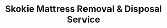 ---
layout: location.njk
title: Skokie Mattress Removal & Disposal Service
description: Skokie apartment complex and high-rise mattress removal with 1M+ mattresses recycled nationwide. Next-day pickup  Skip village scheduling hassles and plastic wrapping requirements.
permalink: /mattress-removal/illinois/chicago/skokie/
city: Skokie
state: Illinois
stateSlug: illinois
parentMetro: Chicago
tier: 2
coordinates:
  lat: 42.0334
  lng: -87.7334
pricing:
  startingPrice: 125
  single: 125
  queen: 155
  king: 180
  boxSpring: 30
neighborhoods:
  - name: Devonshire
    zipCodes: [60076]
  - name: Devonshire Highlands
    zipCodes: [60076]
  - name: Devonshire Manor
    zipCodes: [60076]
  - name: Lorel Park
    zipCodes: [60076]
  - name: Oakton Park
    zipCodes: [60077]
  - name: Timber Ridge
    zipCodes: [60076]
  - name: Fairview
    zipCodes: [60077]
  - name: Highlands
    zipCodes: [60076]
  - name: Kingston Estates
    zipCodes: [60077]
  - name: Downtown Skokie
    zipCodes: [60076, 60077]
  - name: Golf Road Corridor
    zipCodes: [60076, 60077]
  - name: Dempster Street Area
    zipCodes: [60076, 60077]
  - name: Oakton Street District
    zipCodes: [60076, 60077]
  - name: Crawford Avenue Area
    zipCodes: [60076, 60077]
  - name: Gross Point District
    zipCodes: [60076, 60077]
  - name: Lincoln Avenue Area
    zipCodes: [60076, 60077]
  - name: Skokie Boulevard District
    zipCodes: [60076, 60077]
  - name: Yellow Line Stations
    zipCodes: [60076, 60077]
  - name: Industrial Corridor
    zipCodes: [60077]
  - name: Science Park Area
    zipCodes: [60076]
zipCodes: [60076, 60077]
recyclingPartners:
  - LRS Waste Services
  - Cook County Recycling Centers
  - North Shore Waste Management
localRegulations: "Our professional service eliminates Skokie's municipal pickup hassles completely. While village bulk collection requires advance calls to 847-933-8427, plastic wrapping, and strict curbside placement timing, we provide immediate next-day scheduling with 100% recycling guarantee."
nearbyCities:
  - name: Evanston
    slug: evanston
    distance: 4
    isSuburb: true
  - name: Des Plaines
    slug: des-plaines
    distance: 6
    isSuburb: true
  - name: Arlington Heights
    slug: arlington-heights
    distance: 8
    isSuburb: true
  - name: Schaumburg
    slug: schaumburg
    distance: 12
    isSuburb: true
  - name: Palatine
    slug: palatine
    distance: 10
    isSuburb: true
  - name: Elmhurst
    slug: elmhurst
    distance: 15
    isSuburb: true
reviews:
  count: 318
  featured:
    - text: "High-rise elevator was broken so they carried our queen down 4 flights. Professional crew and fair pricing. Much easier than dealing with village pickup requirements."
      author: "Maria G."
      neighborhood: "Downtown Skokie"
    - text: "Apartment complex pickup was smooth. They worked around our building's loading dock hours and got everything done quickly. No hassle with scheduling or wrapping like the village requires."
      author: "James P."
      neighborhood: "Devonshire"
    - text: "Called Friday, picked up Saturday morning. Great service and the guys were respectful. Glad it's getting recycled properly instead of just thrown away."
      author: "Nancy K."
      neighborhood: "Oakton Park"
faqs:
  - question: "Do you handle high-rise apartment pickups in Skokie?"
    answer: "Yes, we're experienced with Skokie's many apartment complexes and high-rise buildings. We coordinate with building management, work around elevator schedules, and have backup plans for elevator outages. Our team handles everything from ground floor to high floors."
  - question: "How is your service different from Skokie's village pickup?"
    answer: "We eliminate all the hassles - no advance scheduling calls, no plastic wrapping requirements, no waiting for approval, and no strict curbside timing. Book online or call us, and we handle everything with next-day pickup."
  - question: "What's your experience with older Skokie buildings?"
    answer: "Skokie has a lot of buildings from the 1950s and 1960s with unique layouts. Our team is experienced with older elevators, narrow hallways, and various access challenges. We bring protective materials and plan ahead for each building's specific requirements."
  - question: "Can you pick up from both Skokie ZIP codes?"
    answer: "Absolutely. We serve all of Skokie - both 60076 and 60077 ZIP codes with the same next-day service and professional standards. Whether you're near the Yellow Line stations or in the residential neighborhoods."
  - question: "Do you really recycle every mattress from Skokie?"
    answer: "Yes, 100% guaranteed. We've recycled over 1 million mattresses nationwide. Your Skokie mattress goes to certified facilities where springs become construction steel, foam becomes carpet padding, and fabrics get recycled into new textiles."
  - question: "How quickly can you schedule pickup in Skokie?"
    answer: "Next-day service is standard throughout Skokie. Book online in 60 seconds or call (720) 263-6094. Most pickups can be arranged within 24 hours, often same-day depending on availability."
  - question: "What's included in your $125 starting price?"
    answer: "Complete mattress removal from wherever it is in your home or apartment, professional transport, and 100% recycling. Additional charges only for stairs ($10/flight) or extended carries over 75 feet from our truck."
  - question: "Can you work with apartment building requirements?"
    answer: "Yes, we're familiar with Skokie's building management protocols. We coordinate with loading dock schedules, elevator reservations, and building access requirements to ensure smooth pickup without disrupting other residents."
schema:
  "@context": "https://schema.org"
  "@type": "LocalBusiness"
  "name": "A Bedder World Skokie"
  "address":
    "@type": "PostalAddress"
    "addressLocality": "Skokie"
    "addressRegion": "Illinois"
    "addressCountry": "US"
  "geo":
    "@type": "GeoCoordinates"
    "latitude": 42.0334
    "longitude": -87.7334
  "telephone": "720-263-6094"
  "priceRange": "$125-$180"
  "serviceArea": "Skokie, Illinois"
  "aggregateRating":
    "@type": "AggregateRating"
    "ratingValue": "4.9"
    "reviewCount": "318"
pageContent:
  heroDescription: "Professional mattress removal in Skokie with over 1 million mattresses recycled nationwide. Next-day pickup service for apartments, high-rises, and homes throughout Skokie's diverse neighborhoods. Skip village scheduling and plastic wrapping requirements."
  aboutService: |
    <p>Skokie's diverse housing presents specific mattress removal challenges our team navigates daily. From Devonshire's 1950s ranch homes with basement bedrooms to downtown high-rises where elevator scheduling matters, we adapt to each building's requirements. Our experience with Skokie's older apartment complexes means we know which buildings have narrow hallways and which require loading dock coordination.</p>
    
    <p>Dense neighborhoods like Timber Ridge and Kingston Estates mean efficient routing, while the village's excellent transit connections via Yellow Line make us easily accessible for scheduling. We serve everyone from long-term residents in established areas to newer families in apartment complexes throughout both ZIP codes.</p>
    
    <p>Every Skokie mattress removal contributes to our 1+ million recycled nationwide. Instead of adding to landfill waste, your old mattress becomes new construction steel, carpet padding, and textile materials through our certified recycling process.</p>
  serviceAreasIntro: "We serve all Skokie neighborhoods with professional mattress removal, from high-rise complexes to single-family homes:"
  regulationsCompliance: "Avoid village pickup complications entirely. While Skokie requires advance scheduling calls, plastic wrapping, and strict curbside timing, we provide hassle-free next-day removal with 100% recycling guarantee. No coordination calls, no wrapping, no waiting for approval."
  environmentalImpact: |
    <p>Skokie residents choose our service for reliable mattress recycling that keeps beds out of landfills. Every pickup contributes to our 1+ million mattresses recycled nationwide, supporting responsible disposal in this environmentally conscious community.</p>
    
    <p>Our certified recycling process transforms Skokie mattresses into valuable materials - steel springs become construction materials, foam becomes carpet padding, and fabrics enter textile manufacturing. This approach aligns with Skokie's commitment to environmental stewardship.</p>
    
    <p>From apartment dwellers to homeowners, all Skokie residents benefit from guaranteed recycling that keeps mattress materials productive instead of occupying regional landfill space, supporting both community and nationwide sustainability efforts.</p>
  howItWorksScheduling: "Book online in 60 seconds or call (720) 263-6094 to schedule your Skokie pickup. We offer flexible timing with next-day service available throughout the community, working around your schedule and building requirements."
  howItWorksService: "Our experienced team handles Skokie's diverse housing - coordinating with apartment building management, navigating older elevators and narrow hallways, working around loading dock schedules, and adapting to each location's specific access requirements professionally."
  howItWorksDisposal: "Your Skokie mattress gets 100% recycled at certified facilities. Springs become construction steel, foam becomes carpet padding, fabrics get processed into new textiles. Every pickup supports our mission of keeping mattresses out of landfills nationwide."
  sidebarStats:
    mattressesRemoved: "2,847"
---